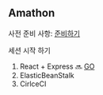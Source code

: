 ## Amathon

사전 준비 사항: [준비하기](./guide/BeforeSession.md)



세션 시작 하기

1. React + Express  🔜 [GO](./guide/ReactExpress.md)
2. ElasticBeanStalk
3. CirlceCI

